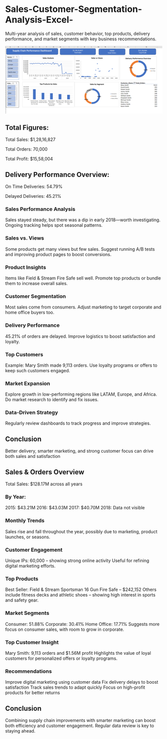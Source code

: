 # Sales-Customer-Segmentation-Analysis-Excel-
Multi-year analysis of sales, customer behavior, top products, delivery performance, and market segments with key business recommendations.

![Image Alt](https://github.com/mounika2906/Sales-Customer-Segmentation-Analysis-Excel-/blob/af82fa95779bf73663c2deea8a48dc269d53d869/excel%20dashboard.png)

## Total Figures:
Total Sales: $1,28,16,827

Total Orders: 70,000

Total Profit: $15,58,004

## Delivery Performance Overview:
On Time Deliveries: 54.79%

Delayed Deliveries: 45.21%

### Sales Performance Analysis
Sales stayed steady, but there was a dip in early 2018—worth investigating.
Ongoing tracking helps spot seasonal patterns.

### Sales vs. Views
Some products get many views but few sales.
Suggest running A/B tests and improving product pages to boost conversions.

### Product Insights
Items like Field & Stream Fire Safe sell well.
Promote top products or bundle them to increase overall sales.

### Customer Segmentation
Most sales come from consumers.
Adjust marketing to target corporate and home office buyers too.

### Delivery Performance
45.21% of orders are delayed.
Improve logistics to boost satisfaction and loyalty.

### Top Customers
Example: Mary Smith made 9,113 orders.
Use loyalty programs or offers to keep such customers engaged.

### Market Expansion
Explore growth in low-performing regions like LATAM, Europe, and Africa.
Do market research to identify and fix issues.

### Data-Driven Strategy
Regularly review dashboards to track progress and improve strategies.

## Conclusion
Better delivery, smarter marketing, and strong customer focus can drive both sales and satisfaction

## Sales & Orders Overview
Total Sales: $128.17M across all years

### By Year:
2015: $43.21M
2016: $43.03M
2017: $40.70M
2018: Data not visible

### Monthly Trends
Sales rise and fall throughout the year, possibly due to marketing, product launches, or seasons.

### Customer Engagement
Unique IPs: 60,000 – showing strong online activity
Useful for refining digital marketing efforts.

### Top Products
Best Seller: Field & Stream Sportsman 16 Gun Fire Safe – $242,152
Others include fitness decks and athletic shoes – showing high interest in sports and safety gear.

### Market Segments
Consumer: 51.88%
Corporate: 30.41%
Home Office: 17.71%
Suggests more focus on consumer sales, with room to grow in corporate.

### Top Customer Insight
Mary Smith: 9,113 orders and $1.56M profit
Highlights the value of loyal customers for personalized offers or loyalty programs.

### Recommendations
Improve digital marketing using customer data
Fix delivery delays to boost satisfaction
Track sales trends to adapt quickly
Focus on high-profit products for better returns

## Conclusion
Combining supply chain improvements with smarter marketing can boost both efficiency and customer engagement. Regular data review is key to staying ahead.


